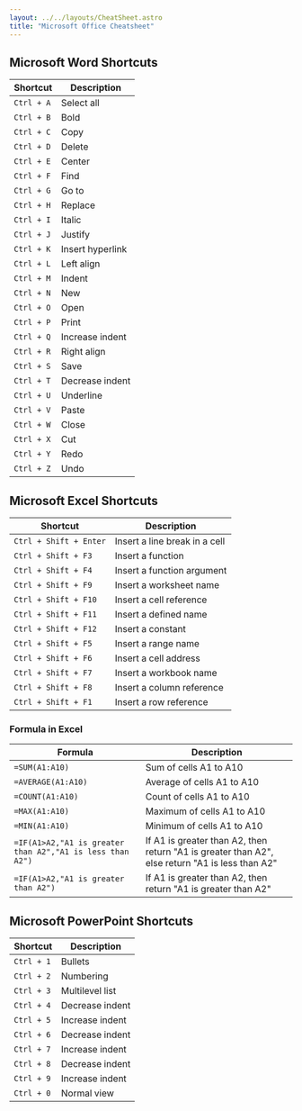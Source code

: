 ```yaml
---
layout: ../../layouts/CheatSheet.astro
title: "Microsoft Office Cheatsheet"
---
```


## Microsoft Word Shortcuts

| Shortcut   | Description      |
| ---------- | ---------------- |
| `Ctrl + A` | Select all       |
| `Ctrl + B` | Bold             |
| `Ctrl + C` | Copy             |
| `Ctrl + D` | Delete           |
| `Ctrl + E` | Center           |
| `Ctrl + F` | Find             |
| `Ctrl + G` | Go to            |
| `Ctrl + H` | Replace          |
| `Ctrl + I` | Italic           |
| `Ctrl + J` | Justify          |
| `Ctrl + K` | Insert hyperlink |
| `Ctrl + L` | Left align       |
| `Ctrl + M` | Indent           |
| `Ctrl + N` | New              |
| `Ctrl + O` | Open             |
| `Ctrl + P` | Print            |
| `Ctrl + Q` | Increase indent  |
| `Ctrl + R` | Right align      |
| `Ctrl + S` | Save             |
| `Ctrl + T` | Decrease indent  |
| `Ctrl + U` | Underline        |
| `Ctrl + V` | Paste            |
| `Ctrl + W` | Close            |
| `Ctrl + X` | Cut              |
| `Ctrl + Y` | Redo             |
| `Ctrl + Z` | Undo             |



## Microsoft Excel Shortcuts

| Shortcut               | Description                   |
| ---------------------- | ----------------------------- |
| `Ctrl + Shift + Enter` | Insert a line break in a cell |
| `Ctrl + Shift + F3`    | Insert a function             |
| `Ctrl + Shift + F4`    | Insert a function argument    |
| `Ctrl + Shift + F9`    | Insert a worksheet name       |
| `Ctrl + Shift + F10`   | Insert a cell reference       |
| `Ctrl + Shift + F11`   | Insert a defined name         |
| `Ctrl + Shift + F12`   | Insert a constant             |
| `Ctrl + Shift + F5`    | Insert a range name           |
| `Ctrl + Shift + F6`    | Insert a cell address         |
| `Ctrl + Shift + F7`    | Insert a workbook name        |
| `Ctrl + Shift + F8`    | Insert a column reference     |
| `Ctrl + Shift + F1`    | Insert a row reference        |

### Formula in Excel

| Formula                                                   | Description                                                                                     |
| --------------------------------------------------------- | ----------------------------------------------------------------------------------------------- |
| `=SUM(A1:A10)`                                            | Sum of cells A1 to A10                                                                          |
| `=AVERAGE(A1:A10)`                                        | Average of cells A1 to A10                                                                      |
| `=COUNT(A1:A10)`                                          | Count of cells A1 to A10                                                                        |
| `=MAX(A1:A10)`                                            | Maximum of cells A1 to A10                                                                      |
| `=MIN(A1:A10)`                                            | Minimum of cells A1 to A10                                                                      |
| `=IF(A1>A2,"A1 is greater than A2","A1 is less than A2")` | If A1 is greater than A2, then return "A1 is greater than A2", else return "A1 is less than A2" |
| `=IF(A1>A2,"A1 is greater than A2")`                      | If A1 is greater than A2, then return "A1 is greater than A2"                                   |



## Microsoft PowerPoint Shortcuts

| Shortcut   | Description     |
| ---------- | --------------- |
| `Ctrl + 1` | Bullets         |
| `Ctrl + 2` | Numbering       |
| `Ctrl + 3` | Multilevel list |
| `Ctrl + 4` | Decrease indent |
| `Ctrl + 5` | Increase indent |
| `Ctrl + 6` | Decrease indent |
| `Ctrl + 7` | Increase indent |
| `Ctrl + 8` | Decrease indent |
| `Ctrl + 9` | Increase indent |
| `Ctrl + 0` | Normal view     |


